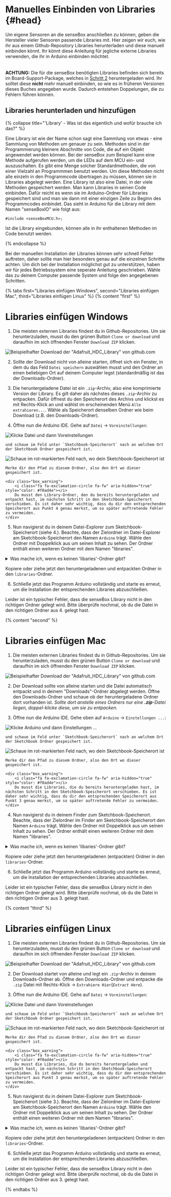 # Manuelles Einbinden von Libraries {#head}

<div class="description">Um eigene Sensoren an die senseBox anschließen zu können, geben die Hersteller vieler Sensoren passende Libraries mit. Hier zeigen wir euch, wie ihr aus einem Github-Repository Libraries herunterladen und diese manuell einbinden könnt. Ihr könnt diese Anleitung für jegliche externe Libraries verwenden, die ihr in Arduino einbinden möchtet. </div>
<div class="line">
    <br>
    <br>
</div>

<div class="box_error">
    <i class="fa fa-exclamation-triangle fa-fw" aria-hidden="true" style="color: #d9534f"></i>
    <b>ACHTUNG:</b> Die für die senseBox benötigten Libraries befinden sich bereits im Board-Support-Package, welches in <a href="../erste-schritte/board-support-packages-installieren.md">Schritt 2</a> heruntergeladen wird. Ihr solltet diese <b> nicht </b> mehr manuell einbinden, so wie es in früheren Versionen dieses Buches angegeben wurde.
    Dadurch entstehen Doppelungen, die zu Fehlern führen können.
</div>

## Libraries herunterladen und hinzufügen

{% collapse title="'Library' - Was ist das eigentlich und wofür brauche ich das?" %}

Eine Library ist wie der Name schon sagt eine Sammlung von etwas - eine Sammlung von Methoden um genauer zu sein. Methoden sind in der Programmierung kleinere Abschnitte von Code, die auf ein Objekt angewendet werden können. 
Bei der senseBox zum Beispiel kann eine Methode aufgerufen werden, um die LEDs auf dem MCU ein- und auszuschalten. Es gibt eine Menge solcher Standardmethoden, die von einer Vielzahl an Programmmen benutzt werden. Um diese Methoden nicht alle einzeln in den Programmcode übertragen zu müssen, können sie in Libraries abgelegt werden. 
Eine Library ist also eine Datei, in der viele Methoden gespeichert werden. Man kann Libraries in seinen Code einbinden. Dafür reicht es wenn sie im Arduino-Ordner für Libraries gespeichert sind und man sie dann mit einer einzigen Zeile zu Beginn des Programmcodes einbindet. Das sieht in Arduino für die Library mit dem Namen "senseBoxIO" wie folgt aus: 

```arduino
#include <senseBoxMCU.h>;
```

Ist die Library eingebunden, können alle in ihr enthaltenen Methoden im Code benutzt werden. 

{% endcollapse %}


Bei der manuellen Installation der Libraries können sehr schnell Fehler auftreten, daher sollte man hier besonders genau auf die einzelnen Schritte achten. Um dich bei der Installation möglichst gut zu unterstützen, haben wir für jedes Betriebssystem eine seperate Anleitung geschrieben.
Wähle das zu deinem Computer passende System und folge den angegebenen Schritten.

{% tabs first="Libraries einfügen Windows", second="Libraries einfügen Mac", third="Libraries einfügen Linux" %}
{% content "first" %}
# Libraries einfügen Windows

1. Die meisten externen Libraries findest du in Github-Repositories. Um sie herunterzuladen, musst du den grünen Button `Clone or download` und daraufhin im sich öffnenden Fenster `Download ZIP` klicken. 

  ![Beispielhafter Download der "Adafruit_HDC_Library" von github.com](../pictures/libraries/github_download.png)

2. Sollte der Download nicht von alleine starten, öffnet sich ein Fenster, in dem du das Feld ``Datei speichern`` auswählen musst und den Ordner an einen beliebigen Ort auf deinem Computer legst (standardmäßig ist das der Downloads-Ordner).

3. Die heruntergeladene Datei ist ein `.zip`-Archiv, also eine komprimierte Version der Library. Es gilt daher als nächstes dieses `.zip`-Archiv zu entpacken. Dafür öffnest du den Speicherort des Archivs und klickst es mit Rechts-Klick an und wählst im erscheinenden Menü `Alle extrahieren...`. Wähle als Speicherort denselben Ordner wie beim Download (z.B. den Downloads-Ordner).

4. Öffne nun die Arduino IDE. Gehe auf `Datei` -> `Voreinstellungen`:

 ![Klicke `Datei` und dann `Voreinstellungen`](../pictures/libraries/voreinstellungen_2.PNG?raw=true)

    und schaue im Feld unter `Sketchbook-Speicherort` nach an welchem Ort der Sketchbook Ordner gespeichert ist. 

 ![Schaue im rot-markierten Feld nach, wo dein Sketchbook-Speicherort ist](../pictures/libraries/voreinstellungen.PNG)

    Merke dir den Pfad zu diesem Ordner, also den Ort wo dieser gespeichert ist.

    <div class="box_warning">
        <i class="fa fa-exclamation-circle fa-fw" aria-hidden="true" style="color: #f0ad4e"></i>
        Du musst den Library-Ordner, den du bereits heruntergeladen und entpackt hast, im nächsten Schritt in den Sketchbook-Speicherort verschieben. Es ist daher sehr wichtig, dass du dir den entsprechenden Speicherort aus Punkt 4 genau merkst, um so später auftretende Fehler zu vermeiden.
    </div>

5. Nun navigierst du in deinem Datei-Explorer zum Sketchbook-Speicherort (siehe 4.). Beachte, dass der Zielordner im Datei-Explorer am Sketchbook-Speicherort den Namen `Arduino` trägt. Wähle den Ordner mit Doppelklick aus um seinen Inhalt zu sehen. Der Ordner enthält einen weiteren Ordner mit dem Namen "libraries".

 <details><summary>Was mache ich, wenn es keinen 'libaries'-Ordner gibt?</summary><p>Falls hier kein Ordner mit dem Namen "libraries" vorhanden ist, kannst du einfach einen neuen Ordner erstellen und diesen "libraries" nennen. Einen neuen Ordner erstellst du mit Rechtsklick in den Dateiexplorer -&gt; <code>Neu</code> -&gt; <code>Ordner</code>.</p></details>
 <p>Kopiere oder ziehe jetzt den heruntergeladenen und entpackten Ordner in den <code>libraries</code>-Ordner.</p>  

6. Schließe jetzt das Programm Arduino vollständig und starte es erneut, um die Installation der entsprechenden Libraries abzuschließen. 


<div class="box_warning">
    <i class="fa fa-exclamation-circle fa-fw" aria-hidden="true" style="color: #f0ad4e"></i>
    Leider ist ein typischer Fehler, dass die senseBox Library nicht in den richtigen Ordner gelegt wird. Bitte überprüfe nochmal, ob du die Datei in den richtigen Ordner aus 4. gelegt hast.
</div>

{% content "second" %}
# Libraries einfügen Mac

1. Die meisten externen Libraries findest du in Github-Repositories. Um sie herunterzuladen, musst du den grünen Button `Clone or download` und daraufhin im sich öffnenden Fenster `Download ZIP` klicken. 

  ![Beispielhafter Download der "Adafruit_HDC_Library" von github.com](../pictures/libraries/github_download.png)

2. Der Download sollte von alleine starten und die Datei automatisch entpackt und in deinem "Downloads"-Ordner abgelegt werden. Öffne den Downloads-Ordner und schaue ob der heruntergeladene Ordner dort vorhanden ist. *Sollte dort anstelle eines Ordners nur eine **.zip**-Datei liegen, doppel-klicke diese, um sie zu entpacken.*

3. Öffne nun die Arduino IDE. Gehe oben auf `Arduino` -> `Einstellungen ...`:

 ![Klicke `Arduino` und dann `Einstellungen ...`](../pictures/libraries/voreinstellungen_2_mac.png)

    und schaue im Feld unter `Sketchbook-Speicherort` nach an welchem Ort der Sketchbook Ordner gespeichert ist. 

 ![Schaue im rot-markierten Feld nach, wo dein Sketchbook-Speicherort ist](../pictures/libraries/voreinstellungen_mac.png)

    Merke dir den Pfad zu diesem Ordner, also den Ort wo dieser gespeichert ist.

    <div class="box_warning">
        <i class="fa fa-exclamation-circle fa-fw" aria-hidden="true" style="color: #f0ad4e"></i>
        Du musst die Libraries, die du bereits heruntergeladen hast, im nächsten Schritt in den Sketchbook-Speicherort verschieben. Es ist daher sehr wichtig, dass du dir den entsprechenden Speicherort aus Punkt 3 genau merkst, um so später auftretende Fehler zu vermeiden.
    </div>

4. Nun navigierst du in deinem Finder zum Sketchbook-Speicherort. Beachte, dass der Zielordner im Finder am Sketchbook-Speicherort den Namen `Arduino` trägt. Wähle den Ordner mit Doppelklick aus um seinen Inhalt zu sehen. Der Ordner enthält einen weiteren Ordner mit dem Namen "libraries".

 <details><summary>Was mache ich, wenn es keinen 'libaries'-Ordner gibt?</summary><p>Falls hier kein Ordner mit dem Namen "libraries" vorhanden ist, kannst du einfach einen neuen Ordner erstellen und diesen "libraries" nennen.</p></details>
 <p>Kopiere oder ziehe jetzt den heruntergeladenen (entpackten) Ordner in den <code>libraries</code>-Ordner.</p>

6. Schließe jetzt das Programm Arduino vollständig und starte es erneut, um die Installation der entsprechenden Libraries abzuschließen. 


<div class="box_warning">
    <i class="fa fa-exclamation-circle fa-fw" aria-hidden="true" style="color: #f0ad4e"></i>
    Leider ist ein typischer Fehler, dass die senseBox Library nicht in den richtigen Ordner gelegt wird. Bitte überprüfe nochmal, ob du die Datei in den richtigen Ordner aus 3. gelegt hast.
</div>

{% content "third" %}
# Libraries einfügen Linux

1.  Die meisten externen Libraries findest du in Github-Repositories. Um sie herunterzuladen, musst du den grünen Button `Clone or download` und daraufhin im sich öffnenden Fenster `Download ZIP` klicken. 

  ![Beispielhafter Download der "Adafruit_HDC_Library" von github.com](../pictures/libraries/github_download.png)

2. Der Download startet von alleine und legt ein `.zip`-Archiv in deinem Downloads-Ordner ab. Öffne den Downloads-Ordner und entpacke die `.zip` Datei mit Rechts-Klick -> `Extrahiere Hier`(*`Extract Here`*).

3. Öffne nun die Arduino IDE. Gehe auf `Datei` -> `Voreinstellungen`:

 ![Klicke `Datei` und dann `Voreinstellungen`](../pictures/libraries/voreinstellungen_2_linux.png)

    und schaue im Feld unter `Sketchbook-Speicherort` nach an welchem Ort der Sketchbook Ordner gespeichert ist. 

 ![Schaue im rot-markierten Feld nach, wo dein Sketchbook-Speicherort ist](../pictures/libraries/voreinstellungen_linux.png)

    Merke dir den Pfad zu diesem Ordner, also den Ort wo dieser gespeichert ist.

    <div class="box_warning">
        <i class="fa fa-exclamation-circle fa-fw" aria-hidden="true" style="color: #f0ad4e"></i>
        Du musst die Libraries, die du bereits heruntergeladen und entpackt hast, im nächsten Schritt in den Sketchbook-Speicherort verschieben. Es ist daher sehr wichtig, dass du dir den entsprechenden Speicherort aus Punkt 3 genau merkst, um so später auftretende Fehler zu vermeiden.
    </div>

5. Nun navigierst du in deinem Datei-Explorer zum Sketchbook-Speicherort (siehe 3.). Beachte, dass der Zielordner im Datei-Explorer am Sketchbook-Speicherort den Namen `Arduino` trägt. Wähle den Ordner mit Doppelklick aus um seinen Inhalt zu sehen. Der Ordner enthält einen weiteren Ordner mit dem Namen "libraries".

 <details><summary>Was mache ich, wenn es keinen 'libaries'-Ordner gibt?</summary><p>Falls hier kein Ordner mit dem Namen "libraries" vorhanden ist, kannst du einfach einen neuen Ordner erstellen und diesen "libraries" nennen. Einen neuen Ordner erstellst du mit Rechtsklick in den Dateiexplorer -&gt; <code>Neuer Ordner (New Folder)</code>. </p></details>
 <p>Kopiere oder ziehe jetzt den heruntergeladenen (entpackten) Ordner in den <code>libraries</code>-Ordner.</p>

6. Schließe jetzt das Programm Arduino vollständig und starte es erneut, um die Installation der entsprechenden Libraries abzuschließen. 


<div class="box_warning">
    <i class="fa fa-exclamation-circle fa-fw" aria-hidden="true" style="color: #f0ad4e"></i>
    Leider ist ein typischer Fehler, dass die senseBox Library nicht in den richtigen Ordner gelegt wird. Bitte überprüfe nochmal, ob du die Datei in den richtigen Ordner aus 3. gelegt hast.
</div>

{% endtabs %}


